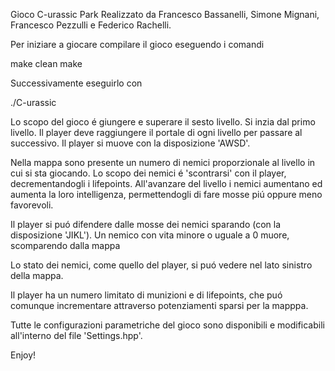 Gioco C-urassic Park
Realizzato da Francesco Bassanelli, Simone Mignani, Francesco Pezzulli e Federico Rachelli.

Per iniziare a giocare compilare il gioco eseguendo i comandi

make clean
make

Successivamente eseguirlo con

./C-urassic

Lo scopo del gioco é giungere e superare il sesto livello.
Si inzia dal primo livello.
Il player deve raggiungere il portale di ogni livello per passare al successivo.
Il player si muove con la disposizione 'AWSD'.

Nella mappa sono presente un numero di nemici proporzionale al livello in cui si sta giocando. 
Lo scopo dei nemici é 'scontrarsi' con il player, decrementandogli i lifepoints.
All'avanzare del livello i nemici aumentano ed aumenta la loro intelligenza, permettendogli di fare mosse piú oppure meno favorevoli.

Il player si puó difendere dalle mosse dei nemici sparando (con la disposizione 'JIKL').
Un nemico con vita minore o uguale a 0 muore, scomparendo dalla mappa

Lo stato dei nemici, come quello del player, si puó vedere nel lato sinistro della mappa.

Il player ha un numero limitato di munizioni e di lifepoints, che puó comunque incrementare attraverso potenziamenti sparsi per la mapppa.


Tutte le configurazioni parametriche del gioco sono disponibili e modificabili all'interno del file 'Settings.hpp'. 


Enjoy!